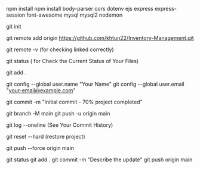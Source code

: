 
npm install
npm install body-parser cors dotenv ejs express express-session font-awesome mysql mysql2 nodemon

git init

git remote add origin https://github.com/khtun22/Inventory-Management.git

git remote -v  (for checking linked correctly)

git status  ( for Check the Current Status of Your Files)

git add .

git config --global user.name "Your Name"
git config --global user.email "your-email@example.com"

git commit -m "Initial commit - 70% project completed"

git branch -M main
git push -u origin main



git log --oneline (See Your Commit History)

git reset --hard <commit-id> (restore project)

git push --force origin main 


git status
git add .
git commit -m "Describe the update"
git push origin main

